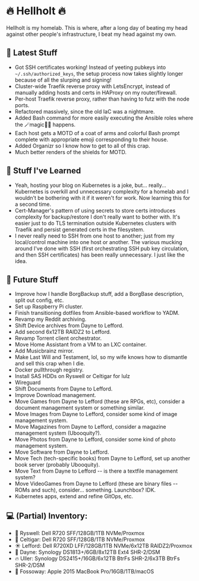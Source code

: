 # 🔥 Hellholt 🔥

Hellholt is my homelab.  This is where, after a long day of beating my head against other people's infrastructure, I beat my head against my own.

## 🤩 Latest Stuff
- Got SSH certificates working!  Instead of yeeting pubkeys into `~/.ssh/authorized_keys`, the setup process now takes slightly longer because of all the slurping and signing!
- Cluster-wide Traefik reverse proxy with LetsEncrypt, instead of manually adding hosts and certs in HAProxy on my router/firewall.
- Per-host Traefik reverse proxy, rather than having to futz with the node ports.
- Refactored massively, since the old IaC was a nightmare.
- Added Bash command for more easily executing the Ansible roles where the 🪄magic🧙‍♂️ happens.
- Each host gets a MOTD of a coat of arms and colorful Bash prompt complete with appropriate emoji corresponding to their house.
- Added Organizr so I know how to get to all of this crap.
- Much better renders of the shields for MOTD.

## 👴 Stuff I've Learned
- Yeah, hosting your blog on Kubernetes is a joke, but... really... Kubernetes is overkill and unnecessary complexity for a homelab and I wouldn't be bothering with it if it weren't for work.  Now learning this for a second time.
- Cert-Manager's pattern of using secrets to store certs introduces complexity for backup/restore I don't really want to bother with.  It's easier just to do TLS termination outside Kubernetes clusters with Traefik and persist generated certs in the filesystem.
- I never really need to SSH from one host to another; just from my local/control machine into one host or another.  The various mucking around I've done with SSH (first orchestrating SSH pub key circulation, and then SSH certificates) has been really unnecessary.  I just like the idea.

## 🔮 Future Stuff
- Improve how I handle BorgBackup stuff, add a BorgBase description, split out config, etc.
- Set up Raspberry Pi cluster.
- Finish transitioning dotfiles from Ansible-based workflow to YADM.
- Revamp my Reddit archiving.
- Shift Device archives from Dayne to Lefford.
- Add second 6x12TB RAIDZ2 to Lefford.
- Revamp Torrent client orchestrator.
- Move Home Assistant from a VM to an LXC container.
- Add Musicbrainz mirror.
- Make Last Will and Testament, lol, so my wife knows how to dismantle and sell this crap when I die.
- Docker pullthrough registry.
- Install SAS HDDs on Ryswell or Celtigar for lulz
- Wireguard
- Shift Documents from Dayne to Lefford.
- Improve Download management.
- Move Games from Dayne to Lefford (these are RPGs, etc), consider a document management system or something similar.
- Move Images from Dayne to Lefford, consider some kind of image management system.
- Move Magazines from Dayne to Lefford, consider a magazine management system (Ubooquity?).
- Move Photos from Dayne to Lefford, consider some kind of photo management system.
- Move Software from Dayne to Lefford.
- Move Tech (tech-specific books) from Dayne to Lefford, set up another book server (probably Ubooquity).
- Move Text from Dayne to Lefford -- is there a textfile management system?
- Move VideoGames from Dayne to Lefford (these are binary files -- ROMs and such), consider... something.  Launchbox?  IDK.
- Kubernetes apps, extend and refine GitOps, etc.

## 💻 (Partial) Inventory:
- 🐴 Ryswell: Dell R720 SFF/128GB/1TB NVMe/Proxmox
- 🦀 Celtigar: Dell R720 SFF/128GB/1TB NVMe/Proxmox
- ☀️ Lefford: Dell R720XD LFF/128GB/1TB NVMe/6x12TB RAIDZ2/Proxmox
- 💫 Dayne: Synology DS1813+/6GB/8x12TB Ext4 SHR-2/DSM
- 🔥 Uller: Synology DS2415+/16GB/6x12TB BtrFs SHR-2/6x3TB BtrFs SHR-2/DSM
- 🍎 Fossoway: Apple 2015 MacBook Pro/16GB/1TB/macOS

<!--

**Here are some ideas to get you started:**

🙋‍♀️ A short introduction - what is your organization all about?
🌈 Contribution guidelines - how can the community get involved?
👩‍💻 Useful resources - where can the community find your docs? Is there anything else the community should know?
🍿 Fun facts - what does your team eat for breakfast?
🧙 Remember, you can do mighty things with the power of [Markdown](https://guides.github.com/features/mastering-markdown/)
-->
